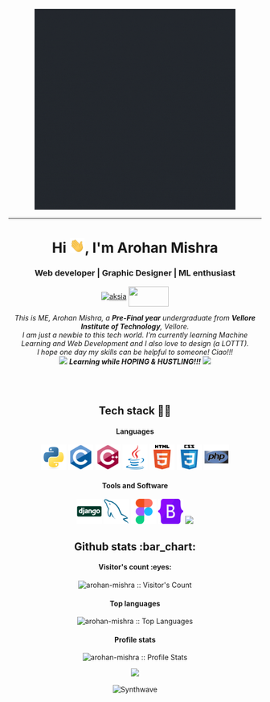 <!--
**arohan-mishra/arohan-mishra** is a ✨ _special_ ✨ repository because its `README.md` (this file) appears on your GitHub profile.

Here are some ideas to get you started: -->

<p align="center">
  <img src="https://github.com/arohan-mishra/arohan-mishra/blob/main/img/hello-avatar.gif" height="400"/>
</p>
<hr>
<h1 align="center">Hi <img src="https://raw.githubusercontent.com/ABSphreak/ABSphreak/master/gifs/Hi.gif" width="30px">, I'm Arohan Mishra</h1>
<h3 align="center">Web developer | Graphic Designer | ML enthusiast</h3>
<p align="center">
<a href="https://www.linkedin.com/in/arohan-mishra-8b60111b3/" target="blank">
  <img align="center" src="https://cdn-icons-png.flaticon.com/512/174/174857.png" alt="aksia" height="40" width="40" /></a>
 <a href = "mailto: arohanmishra925@gmail.com"><img align="center" src="https://logos-world.net/wp-content/uploads/2020/11/Gmail-Logo.png" height="40" width="80" /></a>
</p>
</p>

<p align="center">
  <em>
    This is ME, Arohan Mishra, a <b>Pre-Final year</b> undergraduate from <b>Vellore Institute of Technology</b>, Vellore</a>. <br>
    I am just a newbie to this tech world. I'm currently learning Machine Learning and Web Development and I also love to design (a LOTTT). <br>
  I hope one day my skills can be helpful to someone! Ciao!!!
  </em> 
  <br>
  <img src="https://media.giphy.com/media/VgCDAzcKvsR6OM0uWg/giphy.gif" width="50" /> <b><i>Learning while HOPING & HUSTLING!!!</i></b> <img src="https://media.giphy.com/media/7j2hfyeVcDtf2/giphy.gif" width="50" />
</p>
<br><br>
<h2 align="center">Tech stack 👨‍💻</h2>
<h4 align="center">Languages</h4>
<p align = "center">
  <img src ="https://raw.githubusercontent.com/devicons/devicon/master/icons/python/python-original.svg" height = "50">
  <img src ="https://raw.githubusercontent.com/devicons/devicon/master/icons/c/c-original.svg" height = "50">
  <img src ="https://raw.githubusercontent.com/devicons/devicon/master/icons/cplusplus/cplusplus-original.svg" height = "50">
  <img src ="https://raw.githubusercontent.com/devicons/devicon/master/icons/java/java-original.svg" height = "50">
  <img src ="https://raw.githubusercontent.com/devicons/devicon/master/icons/html5/html5-original-wordmark.svg" height = "50">
  <img src ="https://raw.githubusercontent.com/devicons/devicon/master/icons/css3/css3-original-wordmark.svg" height = "50">
  <img src ="https://raw.githubusercontent.com/devicons/devicon/master/icons/php/php-original.svg" height = "50">
</p>
<h4 align="center">Tools and Software</h4>
<p align = "center">
  <img src ="https://raw.githubusercontent.com/devicons/devicon/master/icons/django/django-original.svg" height = "50">
  <img src ="https://raw.githubusercontent.com/devicons/devicon/master/icons/mysql/mysql-original.svg" height = "50">
  <img src ="https://raw.githubusercontent.com/devicons/devicon/master/icons/figma/figma-original.svg" height = "50">
  <img src ="https://raw.githubusercontent.com/devicons/devicon/master/icons/bootstrap/bootstrap-original.svg" height = "50">
  <img src ="https://seeklogo.com/images/A/adobe-photoshop-logo-7B88D7B5AA-seeklogo.com.png" height = "50">
</p>

<h2 align="center">Github stats :bar_chart:</h2>
<h4 align="center">Visitor's count :eyes:</h4>
<p align="center"><img src="https://profile-counter.glitch.me/{arohan-mishra}/count.svg" alt="arohan-mishra :: Visitor's Count" /></p>
<h4 align="center">Top languages </h4>
<p align="center"><img src="https://github-readme-stats.vercel.app/api/top-langs/?username=arohan-mishra&langs_count=10&theme=tokyonight&layout=compact" alt="arohan-mishra :: Top Languages" /></p>
<h4 align="center">Profile stats </h4>
<p align="center"><img src="https://github-readme-stats.vercel.app/api?username=arohan-mishra&show_icons=true&theme=synthwave" alt="arohan-mishra :: Profile Stats" /></p>
<p align="center"><img src="https://github-readme-streak-stats.herokuapp.com?user=arohan-mishra&theme=synthwave"></p>
<p align="center"><img src="https://i.pinimg.com/originals/2f/f6/85/2ff68556b9d25c1aed0d365af26a8042.gif" alt="Synthwave" height="300" width="500"></p>

